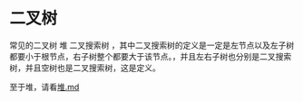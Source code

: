 # 二叉树
常见的二叉树 堆 二叉搜索树 ，其中二叉搜索树的定义是一定是左节点以及左子树都要小于根节点，右子树整个都要大于该节点。，并且左右子树也分别是二叉搜索树，并且空树也是二叉搜索树，这是定义。

至于堆，请看[堆.md](./堆.md)
